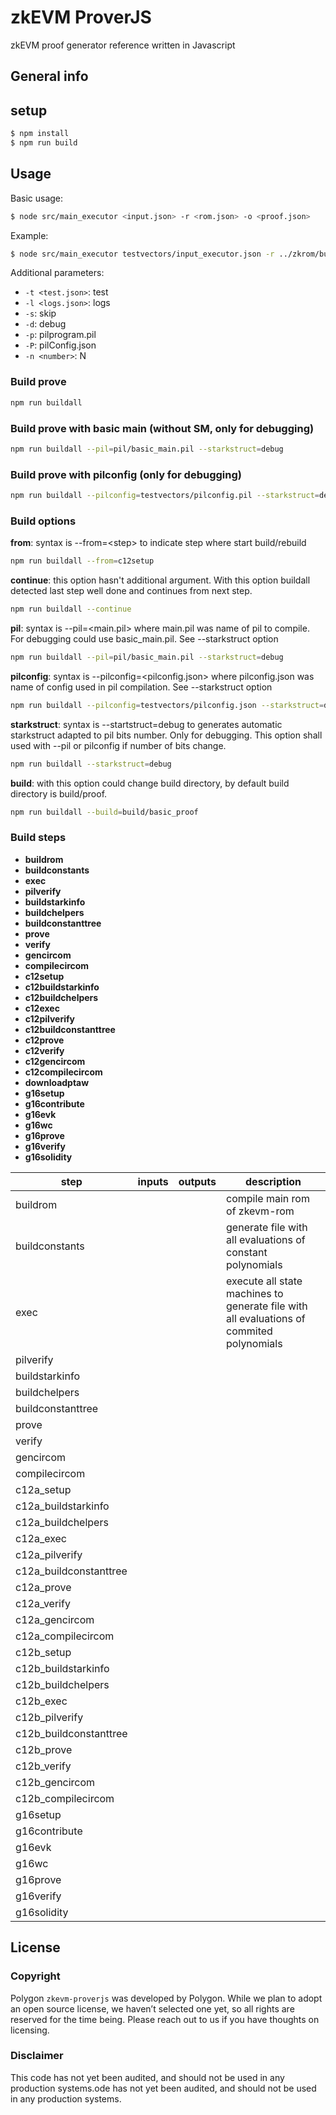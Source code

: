 # zkEVM ProverJS
zkEVM proof generator reference written in Javascript

## General info

## setup
```sh
$ npm install
$ npm run build
```

## Usage
Basic usage:
```sh
$ node src/main_executor <input.json> -r <rom.json> -o <proof.json>
```
Example:
```sh
$ node src/main_executor testvectors/input_executor.json -r ../zkrom/build/rom.json -o tmp/commit.bin
```
Additional parameters:

- `-t <test.json>`: test
- `-l <logs.json>`: logs
- `-s`: skip
- `-d`: debug
- `-p`: pilprogram.pil
- `-P`: pilConfig.json
- `-n <number>`: N

### Build prove
```sh
npm run buildall
```
### Build prove with basic main (without SM, only for debugging)
```sh
npm run buildall --pil=pil/basic_main.pil --starkstruct=debug
```
### Build prove with pilconfig (only for debugging)
```sh
npm run buildall --pilconfig=testvectors/pilconfig.pil --starkstruct=debug
```
### Build options
**from**: syntax is --from=\<step\> to indicate step where start build/rebuild
```sh
npm run buildall --from=c12setup
```
**continue**: this option hasn't additional argument. With this option buildall detected last step well done and continues from next step.
```sh
npm run buildall --continue
```
**pil**: syntax is --pil=\<main.pil\> where main.pil was name of pil to compile. For debugging could use basic_main.pil. See --starkstruct option
```sh
npm run buildall --pil=pil/basic_main.pil --starkstruct=debug
```
**pilconfig**: syntax is --pilconfig=<pilconfig.json> where pilconfig.json was name of config used in pil compilation. See --starkstruct option
```sh
npm run buildall --pilconfig=testvectors/pilconfig.json --starkstruct=debug
```
**starkstruct**: syntax is --startstruct=debug to generates automatic starkstruct adapted to pil bits number. Only for debugging. This option shall used with --pil or pilconfig if number of bits change.
```sh
npm run buildall --starkstruct=debug
```
**build**: with this option could change build directory, by default build directory is build/proof.
```sh
npm run buildall --build=build/basic_proof
```
### Build steps
- **buildrom**
- **buildconstants**
- **exec**
- **pilverify**
- **buildstarkinfo**
- **buildchelpers**
- **buildconstanttree**
- **prove**
- **verify**
- **gencircom**
- **compilecircom**
- **c12setup**
- **c12buildstarkinfo**
- **c12buildchelpers**
- **c12exec**
- **c12pilverify**
- **c12buildconstanttree**
- **c12prove**
- **c12verify**
- **c12gencircom**
- **c12compilecircom**
- **downloadptaw**
- **g16setup**
- **g16contribute**
- **g16evk**
- **g16wc**
- **g16prove**
- **g16verify**
- **g16solidity**

| step | inputs | outputs | description|
|---|---|---|---|
| buildrom | | | compile main rom of zkevm-rom|
| buildconstants | | | generate file with all evaluations of constant polynomials|
| exec | | | execute all state machines to generate file with all evaluations of commited polynomials |
| pilverify | | | |
| buildstarkinfo | | | |
| buildchelpers | | | |
| buildconstanttree | | | |
| prove | | | |
| verify | | | |
| gencircom | | | |
| compilecircom | | | |
| c12a_setup | | | |
| c12a_buildstarkinfo | | | |
| c12a_buildchelpers | | | |
| c12a_exec | | | |
| c12a_pilverify | | | |
| c12a_buildconstanttree | | | |
| c12a_prove | | | |
| c12a_verify | | | |
| c12a_gencircom | | | |
| c12a_compilecircom | | | |
| c12b_setup | | | |
| c12b_buildstarkinfo | | | |
| c12b_buildchelpers | | | |
| c12b_exec | | | |
| c12b_pilverify | | | |
| c12b_buildconstanttree | | | |
| c12b_prove | | | |
| c12b_verify | | | |
| c12b_gencircom | | | |
| c12b_compilecircom | | | |
| g16setup | | | |
| g16contribute | | | |
| g16evk | | | |
| g16wc | | | |
| g16prove | | | |
| g16verify | | | |
| g16solidity | | | |

## License

### Copyright
Polygon `zkevm-proverjs` was developed by Polygon. While we plan to adopt an open source license, we haven’t selected one yet, so all rights are reserved for the time being. Please reach out to us if you have thoughts on licensing.

### Disclaimer
This code has not yet been audited, and should not be used in any production systems.ode has not yet been audited, and should not be used in any production systems.
